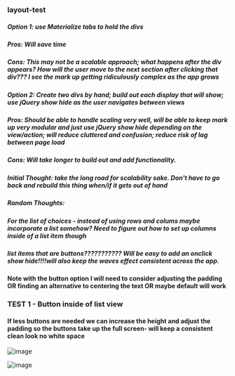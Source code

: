 ### layout-test

##### Option 1: use Materialize tabs to hold the divs 
##### Pros: Will save time
##### Cons: This may not be a scalable approach; what happens after the div appears? How will the user move to the next section after clicking that div??? I see the mark up getting ridiculously complex as the app grows

##### Option 2: Create two divs by hand; build out each display that will show; use jQuery show hide as the user navigates between views 
##### Pros: Should be able to handle scaling very well, will be able to keep mark up very modular and just use jQuery show hide depending on the view/action; will reduce cluttered and confusion; reduce risk of lag between page load
##### Cons: Will take longer to build out and add functionality. 

##### Initial Thought: take the long road for scalability sake. Don't have to go back and rebuild this thing when/if it gets out of hand


##### Random Thoughts: 
##### For the list of choices - instead of using rows and colums maybe incorporate a list somehow? Need to figure out how to set up columns inside of a list item though
##### list items that are buttons??????????? Will be easy to add an onclick show hide!!!!will also keep the waves effect consistent across the app.
#### Note with the button option I will need to consider adjusting the padding OR finding an alternative to centering the text OR maybe default will work


### TEST 1 - Button inside of list view
#### If less buttons are needed we can increase the height and adjust the padding so the buttons take up the full screen- will keep a consistent clean look no white space

![image](https://cloud.githubusercontent.com/assets/18251657/24938892/f2cbe060-1f07-11e7-95df-c0f3bfdabd48.png)

![image](https://cloud.githubusercontent.com/assets/18251657/24938896/f5c1df18-1f07-11e7-993f-6749e0513543.png)
